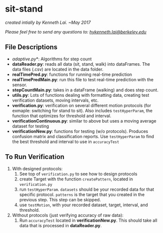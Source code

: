 # sit-stand
*created intially by Kenneth Lai. ~May 2017*

*Please feel free to send any questions to: hykenneth.lai@berkeley.edu*

## File Descriptions
- **adaptive*.py**: Algorithms for step count
- **dataReader.py**: reads all data (sit, stand, walk) into dataFrames. The data files (.csv) are located in the data folder.
- **realTimePred.py**: functions for running real-time prediction
- **realTimePredMain.py**: run this file to test real-time prediction with the sensor.
- **stepCountMain.py**: takes in a dataFrame (walking) and does step count.
- **utils.py**: Lots of functions dealing with formatting data, creating test verification datasets, moving intervals, etc.
- **verification.py**: verification on several different motion protocols (for exmaple: switching for stand to sit). Also includes `testHyperParam`, the function that optimizes for threshold and interval.
- **verificationContinuous.py**: similar to above but uses a moving average dataset for testing
- **verificationNew.py**: functions for testing (w/o protocols). Produces confusion matrix and classification reports. Use `testHyperParam` to find the best threshold and interval to use in `accuracyTest`

## To Run Verification
1. With designed protocols:
    1. See top of `verification.py` to see how to design protocols
    2. create Target with the function `createPattern`, located in `verification.py`
    3. run `testHyperParam`. `datasets` should be your recorded data for that specific protocol. `patterns` is the target that you created in the previous step. This step can be skipped. 
    3. use `testMotion`, with your recorded dataset, target, interval, and threshold. 
2. Without protocols (just verifying accuracy of raw data):
    1. Run `accuracyTest` located in **verificationNew.py**. This should take all data that is processed in **dataReader.py**.


